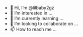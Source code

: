 - 👋 Hi, I’m @lilbaby2gz
- 👀 I’m interested in ...
- 🌱 I’m currently learning ...
- 💞️ I’m looking to collaborate on ...
- 📫 How to reach me ...

<!---
lilbaby2gz/lilbaby2gz is a ✨ special ✨ repository because its `README.md` (this file) appears on your GitHub profile.
You can click the Preview link to take a look at your changes.
--->
